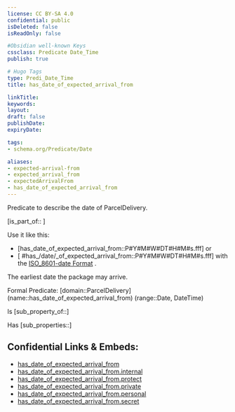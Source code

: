 ```yaml
---
license: CC BY-SA 4.0
confidential: public
isDeleted: false
isReadOnly: false

#Obsidian well-known Keys
cssclass: Predicate Date_Time
publish: true

# Hugo Tags
type: Predi_Date_Time
title: has_date_of_expected_arrival_from

linkTitle: 
keywords: 
layout: 
draft: false
publishDate:
expiryDate: 

tags:
- schema.org/Predicate/Date

aliases:
- expected-arrival-from
- expected_arrival_from
- expectedArrivalFrom
- has_date_of_expected_arrival_from
---
```


Predicate to describe the date of ParcelDelivery.

[is_part_of:: ]

Use it like this: 
- [has_date_of_expected_arrival_from::P#Y#M#W#DT#H#M#s.fff] or 
- [ #has_/date/_of_expected_arrival_from::P#Y#M#W#DT#H#M#s.fff] with the [ISO_8601-date Format](../../../ISO/ISO_8601-Date_Time) .

The earliest date the package may arrive.

Formal Predicate: 
[domain::ParcelDelivery]
(name::has_date_of_expected_arrival_from)
(range::Date, DateTime)

Is [sub_property_of::]

Has [sub_properties::]


## Confidential Links & Embeds: 
- [has_date_of_expected_arrival_from](../../../../_public/schema.org/Predicate/Date_Times/has_date_of_expected_arrival_from.md) 
- [has_date_of_expected_arrival_from.internal](../../../../_internal/schema.org/Predicate/Date_Times/has_date_of_expected_arrival_from.internal.md) 
- [has_date_of_expected_arrival_from.protect](../../../../_protect/schema.org/Predicate/Date_Times/has_date_of_expected_arrival_from.protect.md) 
- [has_date_of_expected_arrival_from.private](../../../../_private/schema.org/Predicate/Date_Times/has_date_of_expected_arrival_from.private.md) 
- [has_date_of_expected_arrival_from.personal](../../../../_personal/schema.org/Predicate/Date_Times/has_date_of_expected_arrival_from.personal.md) 
- [has_date_of_expected_arrival_from.secret](../../../../_secret/schema.org/Predicate/Date_Times/has_date_of_expected_arrival_from.secret.md) 

